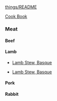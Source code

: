 [things/README](https://github.com/vmsmith/things/blob/master/README.md)

[Cook Book](https://github.com/vmsmith/CookBook/blob/master/README.md)

### Meat  

#### Beef  

#### Lamb  

* [Lamb Stew, Basque](https://github.com/vmsmith/CookBook/blob/master/lamb_stew_basque_1.md)

* [Lamb Stew, Basque](https://github.com/vmsmith/CookBook/blob/master/lamb_stew_basque_2.md)  

#### Pork  

#### Rabbit  

